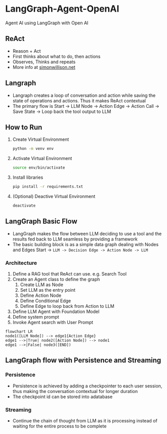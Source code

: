 # LangGraph-Agent-OpenAI
Agent AI using LangGraph with Open AI


## ReAct
- Reason + Act 
- First thinks about what to do, then actions
- Observes, Thinks and repeats
- More info at [simonwillison.net](https://till.simonwillison.net/llms/python-react-pattern)

## Langraph
- Langraph creates a loop of conversation and action while saving the state of operations and actions. Thus it makes ReAct contextual 
- The primary flow is Start -> LLM Node -> Action Edge -> Action Call -> Save State -> Loop back the tool output to LLM

## How to Run
1. Create Virtual Environment
    ```sh
    python -m venv env
    ```
2. Activate Virtual Environment
    ```sh
    source env/bin/activate
    ```
2. Install libraries
    ```sh
    pip install -r requirements.txt
    ```
3. (Optional) Deactive Virtual Environment
    ```sh
    deactivate
    ```

## LangGraph Basic Flow
- LangGraph makes the flow between LLM deciding to use a tool and the results fed back to LLM seamless by providing a framework
- The basic building block is as a simple data graph dealing with Nodes and Edges
Start -> `LLM -> Decision Edge -> Action Node -> LLM`

### Architecture
1. Define a RAG tool that ReAct can use. e.g. Search Tool
2. Create an Agent class to define the graph
    1. Create LLM as Node
    2. Set LLM as the entry point
    3. Define Action Node
    4. Define Conditional Edge
    5. Define Edge to loop back from Action to LLM
3. Define LLM Agent with Foundation Model
4. Define system prompt
5. Invoke Agent search with User Prompt

```mermaid
flowchart LR
node1([LLM Node]) --> edge1{Action Edge}
edge1 -->|True| node2([Action Node]) --> node1
edge1 -->|False| node3([END])

```

## LangGraph flow with Persistence and Streaming
### Persistence
- Persistence is achieved by adding a checkpointer to each user session, thus making the conversation contextual for longer duration
- The checkpoint id can be stored into adatabase

### Streaming
- Continue the chain of thought from LLM as it is processing instead of waiting for the entire process to be complete


